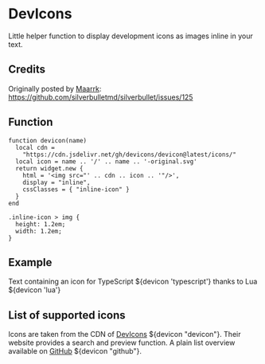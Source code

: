 # DevIcons
Little helper function to display development icons as images inline in your text.

## Credits
Originally posted by [Maarrk](https://github.com/Maarrk): https://github.com/silverbulletmd/silverbullet/issues/125

## Function
```space-lua
function devicon(name)
  local cdn =
    "https://cdn.jsdelivr.net/gh/devicons/devicon@latest/icons/"
  local icon = name .. '/' .. name .. '-original.svg'
  return widget.new {
    html = '<img src="' .. cdn .. icon .. '"/>',
    display = "inline",
    cssClasses = { "inline-icon" }
  }
end
```

```space-style
.inline-icon > img {
  height: 1.2em;
  width: 1.2em;
}
```

## Example
Text containing an icon for TypeScript ${devicon 'typescript'} thanks to Lua ${devicon 'lua'} 

## List of supported icons
Icons are taken from the CDN of [DevIcons](https://devicon.dev) ${devicon "devicon"}. Their website provides a search and preview function. A plain list overview available on [GitHub](https://github.com/devicons/devicon/tree/master/icons) ${devicon "github"}.

